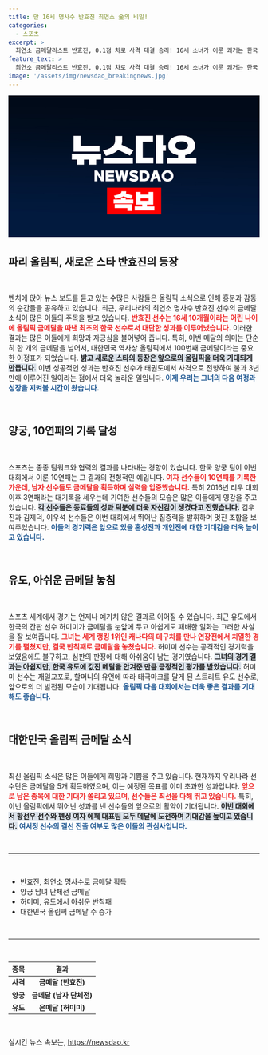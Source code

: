 ```yaml
---
title: 만 16세 명사수 반효진 최연소 金의 비밀!
categories:
  - 스포츠
excerpt: >
  최연소 금메달리스트 반효진, 0.1점 차로 사격 대결 승리! 16세 소녀가 이룬 쾌거는 한국 올림픽 역사 100번째 금메달이기도. 점점 더 성장할 다짐을 한 반효진의 밝은 미래가 기대됩니다.
feature_text: >
  최연소 금메달리스트 반효진, 0.1점 차로 사격 대결 승리! 16세 소녀가 이룬 쾌거는 한국 올림픽 역사 100번째 금메달이기도. 점점 더 성장할 다짐을 한 반효진의 밝은 미래가 기대됩니다.
image: '/assets/img/newsdao_breakingnews.jpg'
---
```


<p><img src="/assets/img/newsdao_breakingnews.jpg" alt="cryptoinkorea 속보" /></p>

<h2 data-ke-size="size26">파리 올림픽, 새로운 스타 반효진의 등장</h2>

<p data-ke-size="size16">&nbsp;</p>

<p>벤치에 앉아 뉴스 보도를 듣고 있는 수많은 사람들은 올림픽 소식으로 인해 흥분과 감동의 순간들을 공유하고 있습니다. 최근, 우리나라의 최연소 명사수 반효진 선수의 금메달 소식이 많은 이들의 주목을 받고 있습니다. <b><span style="color: #ee2323;">반효진 선수는 16세 10개월이라는 어린 나이에 올림픽 금메달을 따낸 최초의 한국 선수로서 대단한 성과를 이루어냈습니다.</span></b> 이러한 결과는 많은 이들에게 희망과 자긍심을 불어넣어 줍니다. 특히, 이번 메달의 의미는 단순히 한 개의 금메달을 넘어서, 대한민국 역사상 올림픽에서 100번째 금메달이라는 중요한 이정표가 되었습니다. <b><span style="background-color: #21538527;">밝고 새로운 스타의 등장은 앞으로의 올림픽을 더욱 기대되게 만듭니다.</span></b> 이번 성공적인 성과는 반효진 선수가 태권도에서 사격으로 전향하여 불과 3년 만에 이루어진 일이라는 점에서 더욱 놀라운 일입니다. <b><span style="color: #1a5490;">이제 우리는 그녀의 다음 여정과 성장을 지켜볼 시간이 왔습니다.</span></b></p>

<p data-ke-size="size16">&nbsp;</p>

<h2 data-ke-size="size26">양궁, 10연패의 기록 달성</h2>

<p data-ke-size="size16">&nbsp;</p>

<p>스포츠는 종종 팀워크와 협력의 결과를 나타내는 경향이 있습니다. 한국 양궁 팀이 이번 대회에서 이룬 10연패는 그 결과의 전형적인 예입니다. <b><span style="color: #ee2323;">여자 선수들이 10연패를 기록한 가운데, 남자 선수들도 금메달을 획득하며 실력을 입증했습니다.</span></b> 특히 2016년 리우 대회 이후 3연패라는 대기록을 세우는데 기여한 선수들의 모습은 많은 이들에게 영감을 주고 있습니다. <b><span style="background-color: #21538527;">각 선수들은 동료들의 성과 덕분에 더욱 자신감이 생겼다고 전했습니다.</span></b> 김우진과 김제덕, 이우석 선수들은 이번 대회에서 뛰어난 집중력을 발휘하며 멋진 조합을 보여주었습니다. <b><span style="color: #1a5490;">이들의 경기력은 앞으로 있을 혼성전과 개인전에 대한 기대감을 더욱 높이고 있습니다.</span></b></p>

<p data-ke-size="size16">&nbsp;</p>

<h2 data-ke-size="size26">유도, 아쉬운 금메달 놓침</h2>

<p data-ke-size="size16">&nbsp;</p>

<p>스포츠 세계에서 경기는 언제나 예기치 않은 결과로 이어질 수 있습니다. 최근 유도에서 한국의 간판 선수 허미미가 금메달을 눈앞에 두고 아쉽게도 패배한 일화는 그러한 사실을 잘 보여줍니다. <b><span style="color: #ee2323;">그녀는 세계 랭킹 1위인 캐나다의 데구치를 만나 연장전에서 치열한 경기를 펼쳤지만, 결국 반칙패로 금메달을 놓쳤습니다.</span></b> 허미미 선수는 공격적인 경기력을 보였음에도 불구하고, 심판의 판정에 대해 아쉬움이 남는 경기였습니다. <b><span style="background-color: #21538527;">그녀의 경기 결과는 아쉽지만, 한국 유도에 값진 메달을 안겨준 만큼 긍정적인 평가를 받았습니다.</span></b> 허미미 선수는 재일교포로, 할머니의 유언에 따라 태극마크를 달게 된 스트리트 유도 선수로, 앞으로의 더 발전된 모습이 기대됩니다. <b><span style="color: #1a5490;">올림픽 다음 대회에서는 더욱 좋은 결과를 기대해도 좋습니다.</span></b></p>

<p data-ke-size="size16">&nbsp;</p>

<h2 data-ke-size="size26">대한민국 올림픽 금메달 소식</h2>

<p data-ke-size="size16">&nbsp;</p>

<p>최신 올림픽 소식은 많은 이들에게 희망과 기쁨을 주고 있습니다. 현재까지 우리나라 선수단은 금메달을 5개 획득하였으며, 이는 예정된 목표를 이미 초과한 성과입니다. <b><span style="color: #ee2323;">앞으로 남은 종목에 대한 기대가 쏠리고 있으며, 선수들은 최선을 다해 뛰고 있습니다.</span></b> 특히, 이번 올림픽에서 뛰어난 성과를 낸 선수들의 앞으로의 활약이 기대됩니다. <b><span style="background-color: #21538527;">이번 대회에서 황선우 선수와 펜싱 여자 에페 대표팀 모두 메달에 도전하며 기대감을 높이고 있습니다.</span></b> <b><span style="color: #1a5490;">여서정 선수의 결선 진출 여부도 많은 이들의 관심사입니다.</span></b></p>

<p data-ke-size="size16">&nbsp;</p>

<hr>

<p data-ke-size="size16">&nbsp;</p>

<ul>
  <li>반효진, 최연소 명사수로 금메달 획득</li>
  <li>양궁 남녀 단체전 금메달</li>
  <li>허미미, 유도에서 아쉬운 반칙패</li>
  <li>대한민국 올림픽 금메달 수 증가</li>
</ul>

<p data-ke-size="size16">&nbsp;</p>

<hr>

<p data-ke-size="size16">&nbsp;</p>

<table style="width: 100%;">
  <thead>
    <tr>
      <th style="text-align: center;">종목</th>
      <th style="text-align: center;">결과</th>
    </tr>
  </thead>
  <tbody>
    <tr>
      <td style="text-align: center; height: 17px;"><b>사격</b></td>
      <td style="text-align: center; height: 17px;"><b>금메달 (반효진)</b></td>
    </tr>
    <tr>
      <td style="text-align: center; height: 17px;"><b>양궁</b></td>
      <td style="text-align: center; height: 17px;"><b>금메달 (남자 단체전)</b></td>
    </tr>
    <tr>
      <td style="text-align: center; height: 17px;"><b>유도</b></td>
      <td style="text-align: center; height: 17px;"><b>은메달 (허미미)</b></td>
    </tr>
  </tbody>
</table>

<p data-ke-size="size16">&nbsp;</p>
실시간 뉴스 속보는, <a href="https://newsdao.kr" rel="dofollow">https://newsdao.kr</a>


